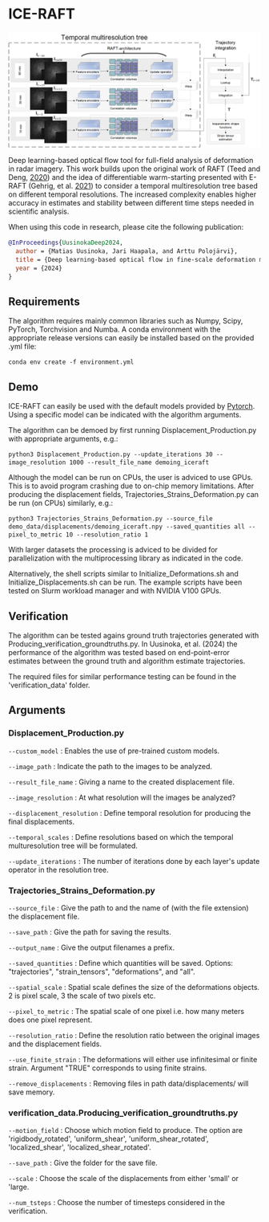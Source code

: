 # ICE-RAFT
<img src="FlowChart_Visualization.png">

Deep learning-based optical flow tool for full-field analysis of deformation in radar imagery. This work builds upon the original work of RAFT (Teed and Deng, [2020](https://doi.org/10.1007/978-3-030-58536-5_24)) and the idea of differentiable warm-starting presented with E-RAFT (Gehrig, et al. [2021](https://doi.org/10.1109/3DV53792.2021.00030)) to consider a temporal multiresolution tree based on different temporal resolutions. The increased complexity enables higher accuracy in estimates and stability between different time steps needed in scientific analysis.


When using this code in research, please cite the following publication:
```bibtex
@InProceedings{UusinokaDeep2024,
  author = {Matias Uusinoka, Jari Haapala, and Arttu Polojärvi},
  title = {Deep learning-based optical flow in fine-scale deformation mapping of sea ice dynamics},
  year = {2024}
}
```

## Requirements
The algorithm requires mainly common libraries such as Numpy, Scipy, PyTorch, Torchvision and Numba. A conda environment with the appropriate release versions can easily be installed based on the provided .yml file:
```Shell
conda env create -f environment.yml
```

## Demo
ICE-RAFT can easily be used with the default models provided by [Pytorch](https://pytorch.org/vision/main/models/generated/torchvision.models.optical_flow.raft_large.html#torchvision.models.optical_flow.raft_large). Using a specific model can be indicated with the algorithm arguments.

The algorithm can be demoed by first running Displacement_Production.py with appropriate arguments, e.g.:
```Shell
python3 Displacement_Production.py --update_iterations 30 --image_resolution 1000 --result_file_name demoing_iceraft
```
Although the model can be run on CPUs, the user is adviced to use GPUs. This is to avoid program crashing due to on-chip memory limitations.
After producing the displacement fields, Trajectories_Strains_Deformation.py can be run (on CPUs) similarly, e.g.:
```Shell
python3 Trajectories_Strains_Deformation.py --source_file demo_data/displacements/demoing_iceraft.npy --saved_quantities all --pixel_to_metric 10 --resolution_ratio 1
```
With larger datasets the processing is adviced to be divided for parallelization with the multiprocessing library as indicated in the code.

Alternatively, the shell scripts similar to Initialize_Deformations.sh and Initialize_Displacements.sh can be run. The example scripts have been tested on Slurm workload manager and with NVIDIA V100 GPUs.

## Verification
The algorithm can be tested agains ground truth trajectories generated with Producing_verification_groundtruths.py. In Uusinoka, et al. (2024) the performance of the algorithm was tested based on end-point-error estimates between the ground truth and algorithm estimate trajectories.

The required files for similar performance testing can be found in the 'verification_data' folder.


## Arguments

### Displacement_Production.py
```--custom_model``` : Enables the use of pre-trained custom models.

```--image_path``` : Indicate the path to the images to be analyzed.

```--result_file_name``` : Giving a name to the created displacement file.

```--image_resolution``` : At what resolution will the images be analyzed?

```--displacement_resolution``` : Define temporal resolution for producing the final displacements.

```--temporal_scales``` : Define resolutions based on which the temporal multuresolution tree will be formulated.

```--update_iterations``` : The number of iterations done by each layer's update operator in the resolution tree.


### Trajectories_Strains_Deformation.py
```--source_file``` : Give the path to and the name of (with the file extension) the displacement file.

```--save_path``` : Give the path for saving the results.

```--output_name``` : Give the output filenames a prefix.

```--saved_quantities``` : Define which quantities will be saved. Options: "trajectories", "strain_tensors", "deformations", and "all".

```--spatial_scale``` : Spatial scale defines the size of the deformations objects. 2 is pixel scale, 3 the scale of two pixels etc.

```--pixel_to_metric``` : The spatial scale of one pixel i.e. how many meters does one pixel represent.

```--resolution_ratio``` : Define the resolution ratio between the original images and the displacement fields.

```--use_finite_strain``` : The deformations will either use infinitesimal or finite strain. Argument "TRUE" corresponds to using finite strains.

```--remove_displacements``` : Removing files in path data/displacements/ will save memory.


### verification_data.Producing_verification_groundtruths.py
```--motion_field``` : Choose which motion field to produce. The option are 'rigidbody_rotated', 'uniform_shear', 'uniform_shear_rotated', 'localized_shear', 'localized_shear_rotated'.

```--save_path``` : Give the folder for the save file.
  
```--scale``` : Choose the scale of the displacements from either 'small' or 'large.

```--num_tsteps``` : Choose the number of timesteps considered in the verification.

